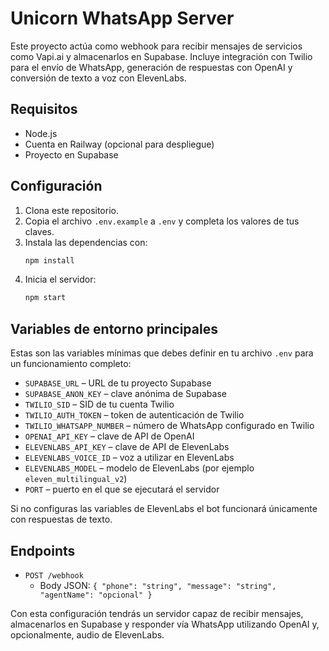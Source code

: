 # Unicorn WhatsApp Server

Este proyecto actúa como webhook para recibir mensajes de servicios como Vapi.ai y almacenarlos en Supabase. Incluye integración con Twilio para el envío de WhatsApp, generación de respuestas con OpenAI y conversión de texto a voz con ElevenLabs.

## Requisitos
- Node.js
- Cuenta en Railway (opcional para despliegue)
- Proyecto en Supabase

## Configuración
1. Clona este repositorio.
2. Copia el archivo `.env.example` a `.env` y completa los valores de tus claves.
3. Instala las dependencias con:
   ```bash
   npm install
   ```
4. Inicia el servidor:
   ```bash
   npm start
   ```

## Variables de entorno principales
Estas son las variables mínimas que debes definir en tu archivo `.env` para un funcionamiento completo:

- `SUPABASE_URL` – URL de tu proyecto Supabase
- `SUPABASE_ANON_KEY` – clave anónima de Supabase
- `TWILIO_SID` – SID de tu cuenta Twilio
- `TWILIO_AUTH_TOKEN` – token de autenticación de Twilio
- `TWILIO_WHATSAPP_NUMBER` – número de WhatsApp configurado en Twilio
- `OPENAI_API_KEY` – clave de API de OpenAI
- `ELEVENLABS_API_KEY` – clave de API de ElevenLabs
- `ELEVENLABS_VOICE_ID` – voz a utilizar en ElevenLabs
- `ELEVENLABS_MODEL` – modelo de ElevenLabs (por ejemplo `eleven_multilingual_v2`)
- `PORT` – puerto en el que se ejecutará el servidor

Si no configuras las variables de ElevenLabs el bot funcionará únicamente con respuestas de texto.

## Endpoints
- `POST /webhook`
  - Body JSON: `{ "phone": "string", "message": "string", "agentName": "opcional" }`

Con esta configuración tendrás un servidor capaz de recibir mensajes, almacenarlos en Supabase y responder vía WhatsApp utilizando OpenAI y, opcionalmente, audio de ElevenLabs.
